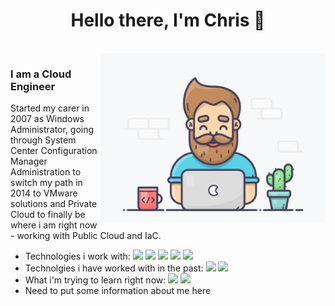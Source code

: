 <p>
  <h1 align="center"><b>Hello there, I'm Chris 👋</b></h1>
</p>

<br>

<img align="right" height="270px" alt="GIF" src="https://github.com/Chri100pher/Chri100pher/blob/main/skatter-programmer.gif" />

### I am a Cloud Engineer
Started my carer in 2007 as Windows Administrator,
going through System Center Configuration Manager Administration to switch my path in 2014 to VMware solutions and Private Cloud
to finally be where i am right now - working with Public Cloud and IaC.

- Technologies i work with:
      <img src="https://img.shields.io/badge/-AWS-232F3E?logo=amazon-aws" /> 
      <img src="https://img.shields.io/badge/-Terraform-623CE4?logo=terraform" /> 
      <img src="https://img.shields.io/badge/-Bitbucket-0052CC?logo=bitbucket" />
      <img src="https://img.shields.io/badge/-Chef-F09820?logo=chef&logoColor=black" />
      <img src="https://img.shields.io/badge/-Jenkins-D24939?logo=jenkins&logoColor=white" />
- Technolgies i have worked with in the past: 
	  <img src="https://img.shields.io/badge/-VMware-607078?logo=vmware&logoColor=white" />
	  <img src="https://img.shields.io/badge/-SCCM-5E5E5E?logo=microsoft&logoColor=white" />
- What i'm trying to learn right now: 
	  <img src="https://img.shields.io/badge/-Kubernetes-326CE5?logo=kubernetes&logoColor=white" />
	  <img src="https://img.shields.io/badge/-Docker-2496ED?logo=docker&logoColor=white" />
- Need to put some information about me here



<!--- - 🔭 I’m currently working on my Portfolio Website :grin: 5E5E5E
- 🌱 I’m currently learning MERN Stack Development.
- 👯 I’m looking to collaborate with other Developers :wink:
- 🥅 2020 Goals: Contribute to Open Source projects
- 💬 Ask me about anything, I am happy to help :smile:
- 📬 How to reach me: [Let's get in touch!][linkedin]
- 🧗 I try to: Go beyond and push the bounds
- ⚡ Fun fact: I love connecting with different people :raised_hands:
--->
